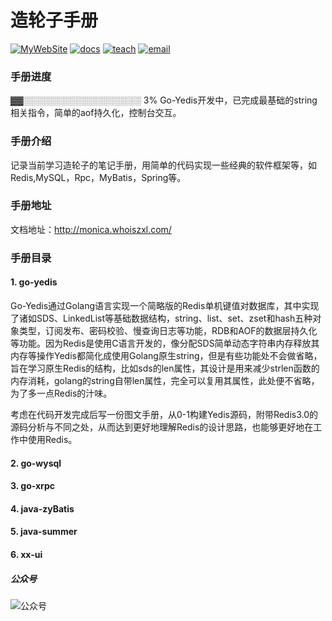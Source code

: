 # 造轮子手册
[![MyWebSite](https://img.shields.io/badge/我的站点-whoiszxl-blue.svg)](https://whoiszxl.github.io)
[![docs](https://img.shields.io/badge/docs-reference-green.svg)](https://whoiszxl.github.io)
[![teach](https://img.shields.io/badge/教程-BohemianRhapsody-orange.svg)](https://github.com/whoiszxl/Monica)
[![email](https://img.shields.io/badge/email-whoiszxl@gmail.com-red.svg)](whoiszxl@gmail.com)


### 手册进度
▓▓░░░░░░░░░░░░░░░░░░░ 3% Go-Yedis开发中，已完成最基础的string相关指令，简单的aof持久化，控制台交互。

### 手册介绍
记录当前学习造轮子的笔记手册，用简单的代码实现一些经典的软件框架等，如Redis,MySQL，Rpc，MyBatis，Spring等。

### 手册地址
文档地址：http://monica.whoiszxl.com/

### 手册目录
#### 1. go-yedis
Go-Yedis通过Golang语言实现一个简略版的Redis单机键值对数据库，其中实现了诸如SDS、LinkedList等基础数据结构，string、list、set、zset和hash五种对象类型，订阅发布、密码校验、慢查询日志等功能，RDB和AOF的数据层持久化等功能。因为Redis是使用C语言开发的，像分配SDS简单动态字符串内存释放其内存等操作Yedis都简化成使用Golang原生string，但是有些功能处不会做省略，旨在学习原生Redis的结构，比如sds的len属性，其设计是用来减少strlen函数的内存消耗，golang的string自带len属性，完全可以复用其属性，此处便不省略，为了多一点Redis的汁味。

考虑在代码开发完成后写一份图文手册，从0-1构建Yedis源码，附带Redis3.0的源码分析与不同之处，从而达到更好地理解Redis的设计思路，也能够更好地在工作中使用Redis。


#### 2. go-wysql
#### 3. go-xrpc
#### 4. java-zyBatis
#### 5. java-summer
#### 6. xx-ui

##### 公众号
![公众号](https://oss.whoiszxl.com/qrcode_for_whoisc137_258.jpg)
